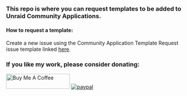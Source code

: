 
<h3>This repo is where you can request templates to be added to Unraid Community Applications.</h3>

<h4>How to request a template:</h4>

<p>Create a new issue using the Community Application Template Request issue template linked <a href="https://github.com/bravohotel91/unraid-templates/issues/new?assignees=&labels=Template+Request&projects=&template=template-request.md&title=Community+Application+Template+Request+-+%3Capplication+name%3E">here</a>.</p>

<h3>If you like my work, please consider donating:</h3>
<div><a href="https://www.buymeacoffee.com/bravohotel91" target="_blank"><img src="https://cdn.buymeacoffee.com/buttons/default-orange.png" alt="Buy Me A Coffee" height="41" width="174"></a>
  <a href="https://www.paypal.me/bhous1">
      <img src="https://www.paypalobjects.com/en_US/i/btn/btn_donateCC_LG.gif" alt="paypal">
  </a></div>